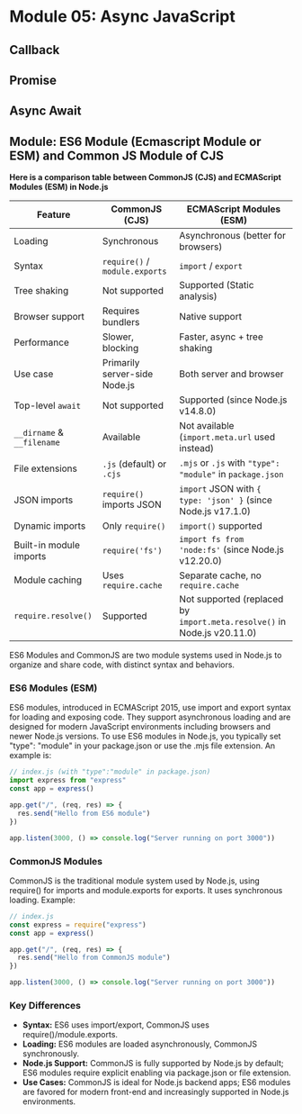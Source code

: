 # Module 05: Async JavaScript

## Callback

## Promise

## Async Await

## Module: ES6 Module (Ecmascript Module or ESM) and Common JS Module of CJS

**Here is a comparison table between CommonJS (CJS) and ECMAScript Modules (ESM) in Node.js**

| Feature                    | CommonJS (CJS)                 | ECMAScript Modules (ESM)                                                |
| -------------------------- | ------------------------------ | ----------------------------------------------------------------------- |
| Loading                    | Synchronous                    | Asynchronous (better for browsers)                                      |
| Syntax                     | `require()` / `module.exports` | `import` / `export`                                                     |
| Tree shaking               | Not supported                  | Supported (Static analysis)                                             |
| Browser support            | Requires bundlers              | Native support                                                          |
| Performance                | Slower, blocking               | Faster, async + tree shaking                                            |
| Use case                   | Primarily server-side Node.js  | Both server and browser                                                 |
| Top-level `await`          | Not supported                  | Supported (since Node.js v14.8.0)                                       |
| `__dirname` & `__filename` | Available                      | Not available (`import.meta.url` used instead)                          |
| File extensions            | `.js` (default) or `.cjs`      | `.mjs` or `.js` with `"type": "module"` in `package.json`               |
| JSON imports               | `require()` imports JSON       | `import` JSON with `{ type: 'json' }` (since Node.js v17.1.0)           |
| Dynamic imports            | Only `require()`               | `import()` supported                                                    |
| Built-in module imports    | `require('fs')`                | `import fs from 'node:fs'` (since Node.js v12.20.0)                     |
| Module caching             | Uses `require.cache`           | Separate cache, no `require.cache`                                      |
| `require.resolve()`        | Supported                      | Not supported (replaced by `import.meta.resolve()` in Node.js v20.11.0) |

ES6 Modules and CommonJS are two module systems used in Node.js to organize and share code, with distinct syntax and behaviors.

### ES6 Modules (ESM)

ES6 modules, introduced in ECMAScript 2015, use import and export syntax for loading and exposing code. They support asynchronous loading and are designed for modern JavaScript environments including browsers and newer Node.js versions. To use ES6 modules in Node.js, you typically set "type": "module" in your package.json or use the .mjs file extension. An example is:

```javascript
// index.js (with "type":"module" in package.json)
import express from "express"
const app = express()

app.get("/", (req, res) => {
  res.send("Hello from ES6 module")
})

app.listen(3000, () => console.log("Server running on port 3000"))
```

### CommonJS Modules

CommonJS is the traditional module system used by Node.js, using require() for imports and module.exports for exports. It uses synchronous loading. Example:

```javascript
// index.js
const express = require("express")
const app = express()

app.get("/", (req, res) => {
  res.send("Hello from CommonJS module")
})

app.listen(3000, () => console.log("Server running on port 3000"))
```

### Key Differences

- **Syntax:** ES6 uses import/export, CommonJS uses require()/module.exports.
- **Loading:** ES6 modules are loaded asynchronously, CommonJS synchronously.
- **Node.js Support:** CommonJS is fully supported by Node.js by default; ES6 modules require explicit enabling via package.json or file extension.
- **Use Cases:** CommonJS is ideal for Node.js backend apps; ES6 modules are favored for modern front-end and increasingly supported in Node.js environments.
